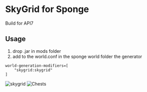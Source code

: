 # SkyGrid for Sponge
Build for API7

## Usage
1. drop .jar in mods folder
2. add to the world.conf in the sponge world folder the generator
```
world-generation-modifiers=[
    "skygrid:skygrid"
]
```


![skygrid](http://vr.zeroprox.cloud/SkyGrid/SkyGrid.png)
![Chests](http://vr.zeroprox.cloud/SkyGrid/Chests.png)
